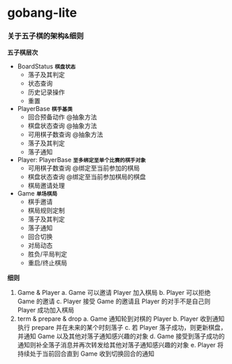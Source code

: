 # gobang-lite

### 关于五子棋的架构&细则

__五子棋层次__

* BoardStatus __`棋盘状态`__
	- 落子及其判定
	- 状态查询
	- 历史记录操作
	- 重置
* PlayerBase __`棋手基类`__
	- 回合预备动作 @抽象方法
	- 棋盘状态查询 @抽象方法
	- 可用棋子数查询 @抽象方法
	- 落子及其判定
	- 落子通知
* Player: PlayerBase __`至多绑定至单个比赛的棋手对象`__
	- 可用棋子数查询 @绑定至当前参加的棋局
	- 棋盘状态查询 @绑定至当前参加棋局的棋盘
	- 棋局邀请处理
* Game __`单场棋局`__
	- 棋手邀请
	- 棋局规则定制
	- 落子及其判定
	- 落子通知
	- 回合切换
	- 对局动态
	- 胜负/平局判定
	- 重启/终止棋局

__细则__

1. Game & Player
	a. Game 可以邀请 Player 加入棋局
	b. Player 可以拒绝 Game 的邀请
	c. Player 接受 Game 的邀请且 Player 的对手不是自己则 Player 成功加入棋局
2. term & prepare & drop
	a. Game 通知轮到对棋的 Player
	b. Player 收到通知执行 prepare 并在未来的某个时刻落子
	c. 若 Player 落子成功，则更新棋盘，并通知 Game 以及其他对落子通知感兴趣的对象
	d. Game 接受到落子成功的通知则补全落子消息并再次转发给其他对落子通知感兴趣的对象
	e. Player 将持续处于当前回合直到 Game 收到切换回合的通知